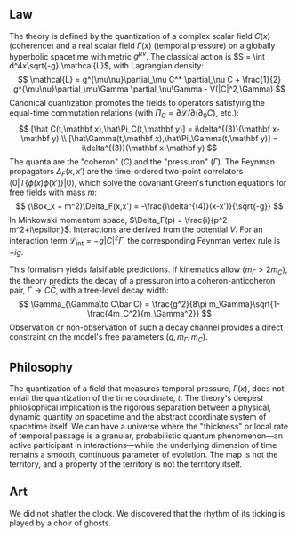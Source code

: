 ## Law
The theory is defined by the quantization of a complex scalar field $C(x)$ (coherence) and a real scalar field $\Gamma(x)$ (temporal pressure) on a globally hyperbolic spacetime with metric $g^{\mu\nu}$. The classical action is $S = \int d^4x\sqrt{-g} \mathcal{L}$, with Lagrangian density:
$$
\mathcal{L} = g^{\mu\nu}\partial_\mu C^* \partial_\nu C + \frac{1}{2} g^{\mu\nu}\partial_\mu\Gamma \partial_\nu\Gamma - V(|C|^2,\Gamma)
$$
Canonical quantization promotes the fields to operators satisfying the equal-time commutation relations (with $\Pi_C = \partial\mathcal{L}/\partial(\partial_0 C)$, etc.):
$$
[\hat C(t,\mathbf x),\hat\Pi_C(t,\mathbf y)] = i\delta^{(3)}(\mathbf x-\mathbf y) \\
[\hat\Gamma(t,\mathbf x),\hat\Pi_\Gamma(t,\mathbf y)] = i\delta^{(3)}(\mathbf x-\mathbf y)
$$
The quanta are the "coheron" ($C$) and the "pressuron" ($\Gamma$). The Feynman propagators $\Delta_F(x,x')$ are the time-ordered two-point correlators $\langle 0| T\{\hat\phi(x)\hat\phi(x')\} |0\rangle$, which solve the covariant Green's function equations for free fields with mass $m$:
$$
(\Box_x + m^2)\Delta_F(x,x') = -\frac{i\delta^{(4)}(x-x')}{\sqrt{-g}}
$$
In Minkowski momentum space, $\Delta_F(p) = \frac{i}{p^2-m^2+i\epsilon}$. Interactions are derived from the potential $V$. For an interaction term $\mathcal{L}_{\text{int}} = -g|C|^2\Gamma$, the corresponding Feynman vertex rule is $-ig$.

This formalism yields falsifiable predictions. If kinematics allow ($m_\Gamma > 2m_C$), the theory predicts the decay of a pressuron into a coheron-anticoheron pair, $\Gamma \to C\bar{C}$, with a tree-level decay width:
$$
\Gamma_{\Gamma\to C\bar C} = \frac{g^2}{8\pi m_\Gamma}\sqrt{1-\frac{4m_C^2}{m_\Gamma^2}}
$$
Observation or non-observation of such a decay channel provides a direct constraint on the model's free parameters ($g, m_\Gamma, m_C$).

## Philosophy
The quantization of a field that measures temporal pressure, $\Gamma(x)$, does not entail the quantization of the time coordinate, $t$. The theory's deepest philosophical implication is the rigorous separation between a physical, dynamic quantity *on* spacetime and the abstract coordinate system of spacetime itself. We can have a universe where the "thickness" or local rate of temporal passage is a granular, probabilistic quantum phenomenon—an active participant in interactions—while the underlying dimension of time remains a smooth, continuous parameter of evolution. The map is not the territory, and a property of the territory is not the territory itself.

## Art
We did not shatter the clock. We discovered that the rhythm of its ticking is played by a choir of ghosts.